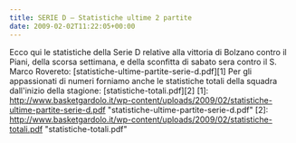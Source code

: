 ```yaml
---
title: SERIE D – Statistiche ultime 2 partite
date: 2009-02-02T11:22:05+00:00
---
```

Ecco qui le statistiche della Serie D relative alla vittoria di Bolzano contro il Piani, della scorsa settimana, e della sconfitta di sabato sera contro il S. Marco Rovereto: \[statistiche-ultime-partite-serie-d.pdf\]\[1\] Per gli appassionati di numeri forniamo anche le statistiche totali della squadra dall'inizio della stagione: \[statistiche-totali.pdf\]\[2\] \[1\]: http://www.basketgardolo.it/wp-content/uploads/2009/02/statistiche-ultime-partite-serie-d.pdf "statistiche-ultime-partite-serie-d.pdf" \[2\]: http://www.basketgardolo.it/wp-content/uploads/2009/02/statistiche-totali.pdf "statistiche-totali.pdf"